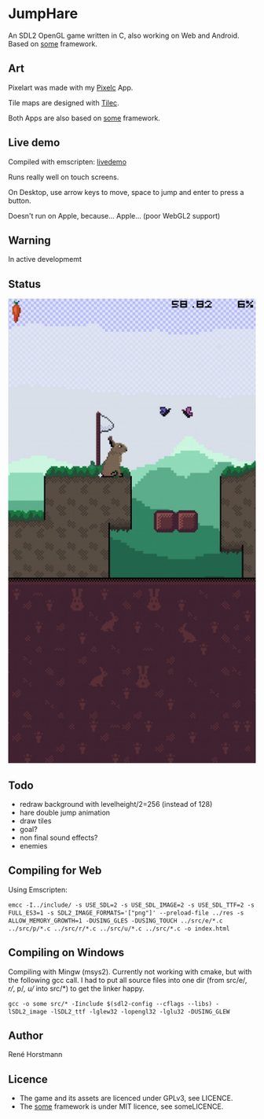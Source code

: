# JumpHare
An SDL2 OpenGL game written in C, also working on Web and Android.
Based on [some](https://github.com/renehorstmann/some) framework.

## Art
Pixelart was made with my [Pixelc](https://github.com/renehorstmann/pixelc) App.

Tile maps are designed with [Tilec](https://github.com/renehorstmann/tilec).

Both Apps are also based on [some](https://github.com/renehorstmann/some) framework.

## Live demo
Compiled with emscripten: [livedemo](https://renehorstmann.github.io)

Runs really well on touch screens.

On Desktop, use arrow keys to move, space to jump and enter to press a button.

Doesn't run on Apple, because... Apple... (poor WebGL2 support)

## Warning
In active developmemt

## Status
![example](example.jpg)

## Todo
- redraw background with levelheight/2=256 (instead of 128)
- hare double jump animation
- draw tiles
- goal?
- non final sound effects?
- enemies


## Compiling for Web
Using Emscripten:
```
emcc -I../include/ -s USE_SDL=2 -s USE_SDL_IMAGE=2 -s USE_SDL_TTF=2 -s FULL_ES3=1 -s SDL2_IMAGE_FORMATS='["png"]' --preload-file ../res -s ALLOW_MEMORY_GROWTH=1 -DUSING_GLES -DUSING_TOUCH ../src/e/*.c ../src/p/*.c ../src/r/*.c ../src/u/*.c ../src/*.c -o index.html
```

## Compiling on Windows
Compiling with Mingw (msys2).
Currently not working with cmake, but with the following gcc call.
I had to put all source files into one dir (from src/e/*, r/*, p/*, u/* into src/*) to get the linker happy.
```
gcc -o some src/* -Iinclude $(sdl2-config --cflags --libs) -lSDL2_image -lSDL2_ttf -lglew32 -lopengl32 -lglu32 -DUSING_GLEW
```

## Author
René Horstmann

## Licence
- The game and its assets are licenced under GPLv3, see LICENCE.
- The [some](https://github.com/renehorstmann/some) framework is under MIT licence, see someLICENCE.
